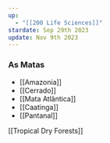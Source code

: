 ```yaml
---
up:
  - "[[200 Life Sciences]]"
stardate: Sep 29th 2023
update: Nov 9th 2023
---
```



### As Matas
- [[Amazonia]]
- [[Cerrado]]
- [[Mata Atlântica]]
- [[Caatinga]]
- [[Pantanal]]

[[Tropical Dry Forests]]


